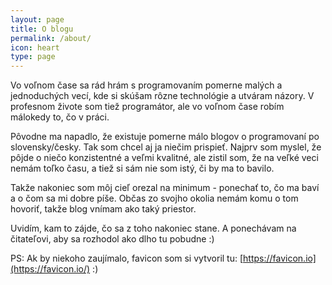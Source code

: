 ```yaml
---
layout: page
title: O blogu
permalink: /about/
icon: heart
type: page
---
```


Vo voľnom čase sa rád hrám s programovaním pomerne malých a jednoduchých vecí, kde si skúšam rôzne technológie a utváram
názory. V profesnom živote som tiež programátor, ale vo voľnom čase robím málokedy to, čo v práci.

Pôvodne ma napadlo, že existuje pomerne málo blogov o programovaní po slovensky/česky. Tak som chcel aj ja niečim prispieť.
Najprv som myslel, že pôjde o niečo konzistentné a veľmi kvalitné, ale zistil som, že na veľké veci nemám toľko času,
a tiež si sám nie som istý, či by ma to bavilo.

Takže nakoniec som môj cieľ orezal na minimum - ponechať to, čo ma baví a o čom sa mi dobre píše. Občas zo svojho okolia
nemám komu o tom hovoriť, takže blog vnímam ako taký priestor.

Uvidím, kam to zájde, čo sa z toho nakoniec stane. A ponechávam na čitateľovi, aby sa rozhodol ako dlho tu pobudne :)

PS: Ak by niekoho zaujímalo, favicon som si vytvoril tu: [https://favicon.io](https://favicon.io/) :)


